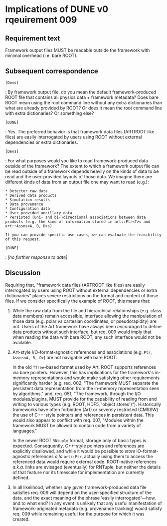 # Implications of DUNE v0 rqeuirement 009 #

## Requirement text

Framework output files MUST be readable outside the framework with minimal overhead (i.e. bare ROOT).

## Subsequent correspondence

`[Devs]`

:   By framework output file, do you mean the default framework-produced ROOT file that contains all physics data + framework metadata?  Does bare ROOT mean using the root command line without any extra dictionaries than what are already provided by ROOT?  Or does it mean the root command line with extra dictionaries?  Or something else?

`[DUNE]`

:   Yes. The preferred behavior is that framework data files (ARTROOT like files) are easily interrogated by users using ROOT without external dependencies or extra dictionaries.

`[Devs]`

:   For what purposes would you like to read framework-produced data outside of the framework? The extent to which a framework output file can be read outside of a framework depends heavily on the kinds of data to be read and the user-provided layouts of those data. We imagine there are different kinds of data from an output file one may want to read (e.g.):

    * Detector raw data
    * Derived data products
    * Simulation results
    * Data provenance
    * Configuration data
    * User-provided ancillary data
    * Persisted (uni- and bi-)directional associations between data products (e.g. the kind of information stored in art::Ptr<T>s and art::Assns<A, B, D>s)

    If you can provide specific use cases, we can evaluate the feasibility of this request.

`[DUNE]`

: _\[no further response to date\]_

## Discussion

Requiring that, "framework data files (ARTROOT like files) are easily interrogated by users using ROOT without external dependencies or extra dictionaries" places severe restrictions on the format and content of those files. If we consider specifically the example of ROOT, this means that:

1. While the raw data from the file and hierarchical relationships (e.g. class data members) remain accessible, interface allowing the manipulation of those data (e.g. polar _vs_ cartesian coordinates, or pseudorapidity) are not. Users of the Art framework have always been _encouraged_ to define data products without such interface, but req. 009 would imply that when reading the data with bare ROOT, any such interface would not be available.

1. Art-style I/O-format-agnostic references and associations (e.g. `Ptr`, `Assns<A, B, D>`) are not navigable with bare ROOT.

   In the old `TTree`-based format used by Art, ROOT supports references via bare pointers. However, this has implications for the framework's in-memory representations and would make satisfying other requirements significantly harder (e.g. req. 002, "The framework MUST separate the persistent data representation from the in-memory representation seen by algorithms," and, req. 051, "The framework, through the I/O modules/plugins, MUST provide for the capability of reading from and writing to various types (e.g. ROOT, HDF5, 'object stores')"). Historically frameworks have often forbidden (Art) or severely restricted (CMSSW) the use of C++-style pointers and references in persistent data. This would also appear to conflict with req. 007, "Modules within the framework MUST be allowed to contain code from a variety of languages."
   
   In the newer ROOT `RNtuple` format, storage only of basic types is expected. Consequently, C++-style pointers and references are explicitly disallowed, and while it would be possible to _store_ IO-format-agnostic references _a la_ `art::Ptr`, actually using them to access the referenced data would require external code. ROOT-native references _a.k.a._ links are evisaged (eventually) for RNTuple, but neither the details of that feature nor its timescale for implementation are currently defined.

1. In all likelihood, whether _any given_ framework-produced data file satisfies req. 009 will depend on the user-specified structure of the data, and the exact meaning of the phrase 'easily interrogated'—how, and to what end? In any event is unlikely that any useful manifestation of framework-originated metadata (e.g. provenance tracking) would satisfy req. 009 while remaining useful for the purpose for which it was created.
